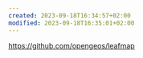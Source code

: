```yaml
---
created: 2023-09-18T16:34:57+02:00
modified: 2023-09-18T16:35:01+02:00
---
```


https://github.com/opengeos/leafmap
